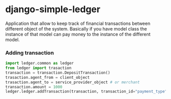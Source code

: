 django-simple-ledger
====================

Application that allow to keep track of financial transactions between different object of the system.
Basically if you have model class the instance of that model can pay money to the instance of the different model.

### Adding transaction

```python
import ledger.common as ledger
from ledger import trasaction
transaction = transaction.DepositTransaction()
trasaction.agent_from = client_object
trasaction.agent_to = service_provider_object # or merchant
transaction.amount = 1000
ledger.ledger.addTransaction(transaction, transaction_id="payment_type") # transaction_id is optional
```